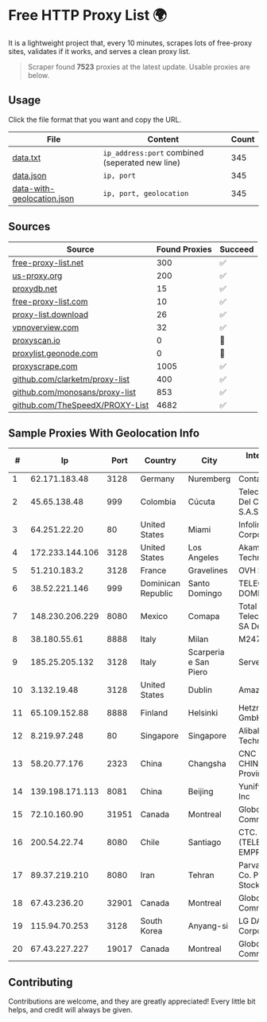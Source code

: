 
# Free HTTP Proxy List 🌍

It is a lightweight project that, every 10 minutes, scrapes lots of free-proxy sites, validates if it works, and serves a clean proxy list.


> Scraper found **7523** proxies at the latest update. Usable proxies are below.

## Usage

Click the file format that you want and copy the URL.


|File|Content|Count|
|----|-------|-----|
|[data.txt](https://raw.githubusercontent.com/themiralay/Proxy-List-World/master/data.txt)|`ip_address:port` combined (seperated new line)|345|
|[data.json](https://raw.githubusercontent.com/themiralay/Proxy-List-World/master/data.json)|`ip, port`|345|
|[data-with-geolocation.json](https://raw.githubusercontent.com/themiralay/Proxy-List-World/master/data-with-geolocation.json)|`ip, port, geolocation`|345|

## Sources

|Source|Found Proxies|Succeed|
|------|-------------|-------|
|[free-proxy-list.net](https://free-proxy-list.net)|300|✅|
|[us-proxy.org](https://www.us-proxy.org)|200|✅|
|[proxydb.net](http://proxydb.net)|15|✅|
|[free-proxy-list.com](https://free-proxy-list.com/?page=&port=&type%5B%5D=http&type%5B%5D=https&up_time=0&search=Search)|10|✅|
|[proxy-list.download](https://www.proxy-list.download/HTTP)|26|✅|
|[vpnoverview.com](https://vpnoverview.com/privacy/anonymous-browsing/free-proxy-servers)|32|✅|
|[proxyscan.io](https://www.proxyscan.io)|0|🚫|
|[proxylist.geonode.com](https://proxylist.geonode.com/api/proxy-list?limit=300&page=1&sort_by=lastChecked&sort_type=desc&protocols=http,https)|0|🚫|
|[proxyscrape.com](https://api.proxyscrape.com/v2/?request=displayproxies&protocol=http&timeout=10000&country=all&ssl=all&anonymity=all)|1005|✅|
|[github.com/clarketm/proxy-list](https://raw.githubusercontent.com/clarketm/proxy-list/master/proxy-list-raw.txt)|400|✅|
|[github.com/monosans/proxy-list](https://raw.githubusercontent.com/monosans/proxy-list/main/proxies/http.txt)|853|✅|
|[github.com/TheSpeedX/PROXY-List](https://raw.githubusercontent.com/TheSpeedX/PROXY-List/master/http.txt)|4682|✅|


## Sample Proxies With Geolocation Info

|#|Ip|Port|Country|City|Internet Service Provider|
|-|--|----|-------|----|-------------------------|
|1|62.171.183.48|3128|Germany|Nuremberg|Contabo GmbH|
|2|45.65.138.48|999|Colombia|Cúcuta|Telecomunicaciones Del Catatumbo S.A.S|
|3|64.251.22.20|80|United States|Miami|Infolink Global Corporation|
|4|172.233.144.106|3128|United States|Los Angeles|Akamai Technologies, Inc.|
|5|51.210.183.2|3128|France|Gravelines|OVH SAS|
|6|38.52.221.146|999|Dominican Republic|Santo Domingo|TELECABLE DOMINICANO, S.A.|
|7|148.230.206.229|8080|Mexico|Comapa|Total Play Telecomunicaciones SA De CV|
|8|38.180.55.61|8888|Italy|Milan|M247 Europe SRL|
|9|185.25.205.132|3128|Italy|Scarperia e San Piero|Servereasy Italy|
|10|3.132.19.48|3128|United States|Dublin|Amazon.com, Inc.|
|11|65.109.152.88|8888|Finland|Helsinki|Hetzner Online GmbH|
|12|8.219.97.248|80|Singapore|Singapore|Alibaba (US) Technology Co., Ltd.|
|13|58.20.77.176|2323|China|Changsha|CNC Group CHINA169 Hunan Province Network|
|14|139.198.171.113|8081|China|Beijing|Yunify Technologies Inc|
|15|72.10.160.90|31951|Canada|Montreal|GloboTech Communications|
|16|200.54.22.74|8080|Chile|Santiago|CTC. CORP S.A. (TELEFONICA EMPRESAS)|
|17|89.37.219.210|8080|Iran|Tehran|Parvaresh Dadeha Co. Private Joint Stock|
|18|67.43.236.20|32901|Canada|Montreal|GloboTech Communications|
|19|115.94.70.253|3128|South Korea|Anyang-si|LG DACOM Corporation|
|20|67.43.227.227|19017|Canada|Montreal|GloboTech Communications|



## Contributing

Contributions are welcome, and they are greatly appreciated! Every
little bit helps, and credit will always be given.

